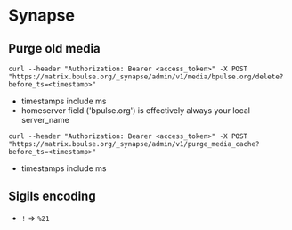 # Synapse

## Purge old media

`curl --header "Authorization: Bearer <access_token>" -X POST "https://matrix.bpulse.org/_synapse/admin/v1/media/bpulse.org/delete?before_ts=<timestamp>"`

- timestamps include ms
- homeserver field ('bpulse.org') is effectively always your local server_name

`curl --header "Authorization: Bearer <access_token>" -X POST "https://matrix.bpulse.org/_synapse/admin/v1/purge_media_cache?before_ts=<timestamp>"`

- timestamps include ms

## Sigils encoding

- `!` => `%21`
